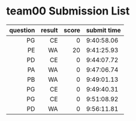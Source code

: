 # team00 Submission List
question | result | score | submit time
----:|----:|-----:|----- 
PG | CE | 0 |  9:40:58.06 
PE | WA | 20 |  9:41:25.93 
PD | CE | 0 |  9:44:07.72 
PA | WA | 0 |  9:47:06.74 
PB | WA | 0 |  9:49:01.13 
PG | CE | 0 |  9:49:40.31 
PG | CE | 0 |  9:51:08.92 
PD | WA | 0 |  9:56:11.81 
